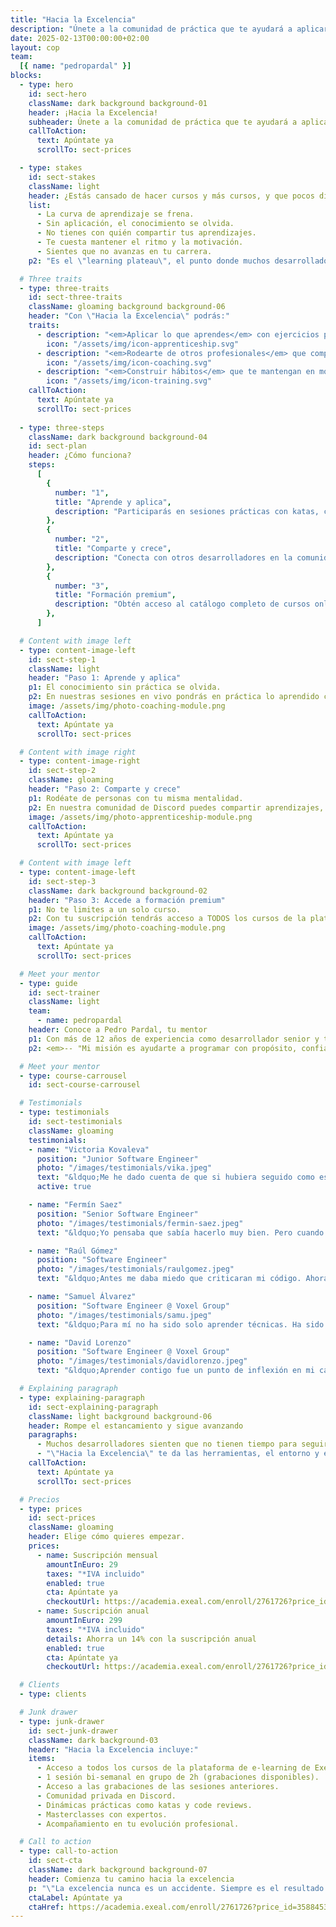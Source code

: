 ```yaml
---
title: "Hacia la Excelencia"
description: "Únete a la comunidad de práctica que te ayudará a aplicar, perfeccionar y avanzar en tu carrera como desarrollador."
date: 2025-02-13T00:00:00+02:00
layout: cop
team:
  [{ name: "pedropardal" }]
blocks:
  - type: hero
    id: sect-hero
    className: dark background background-01
    header: ¡Hacia la Excelencia!
    subheader: Únete a la comunidad de práctica que te ayudará a aplicar, perfeccionar y avanzar en tu carrera como desarrollador.
    callToAction:
      text: Apúntate ya
      scrollTo: sect-prices

  - type: stakes
    id: sect-stakes
    className: light
    header: ¿Estás cansado de hacer cursos y más cursos, y que pocos días después, ocurra esto?
    list:
      - La curva de aprendizaje se frena.
      - Sin aplicación, el conocimiento se olvida.
      - No tienes con quién compartir tus aprendizajes.
      - Te cuesta mantener el ritmo y la motivación.
      - Sientes que no avanzas en tu carrera.
    p2: "Es el \"learning plateau\", el punto donde muchos desarrolladores dejan de mejorar. <em>Pero tú puedes evitarlo.</em>"

  # Three traits
  - type: three-traits
    id: sect-three-traits
    className: gloaming background background-06
    header: "Con \"Hacia la Excelencia\" podrás:"
    traits:
      - description: "<em>Aplicar lo que aprendes</em> con ejercicios prácticos y proyectos reales."
        icon: "/assets/img/icon-apprenticeship.svg"
      - description: "<em>Rodearte de otros profesionales</em> que comparten tu mentalidad de mejora."
        icon: "/assets/img/icon-coaching.svg"
      - description: "<em>Construir hábitos</em> que te mantengan en movimiento, sin quemarte."
        icon: "/assets/img/icon-training.svg"
    callToAction:  
      text: Apúntate ya
      scrollTo: sect-prices
  
  - type: three-steps
    className: dark background background-04
    id: sect-plan
    header: ¿Cómo funciona?
    steps:
      [
        {
          number: "1",
          title: "Aprende y aplica",
          description: "Participarás en sesiones prácticas con katas, code reviews, dinámicas de grupo, debates y charlas."
        },
        {
          number: "2",
          title: "Comparte y crece",
          description: "Conecta con otros desarrolladores en la comunidad privada de Discord. Comparte experiencias, resuelve dudas y encuentra apoyo."
        },
        {
          number: "3",
          title: "Formación premium",
          description: "Obtén acceso al catálogo completo de cursos online de Exeal y aprende a tu ritmo."
        },
      ]

  # Content with image left
  - type: content-image-left
    id: sect-step-1
    className: light
    header: "Paso 1: Aprende y aplica"
    p1: El conocimiento sin práctica se olvida.
    p2: En nuestras sesiones en vivo pondrás en práctica lo aprendido con ejercicios guiados, code reviews y dinámicas en equipo.
    image: /assets/img/photo-coaching-module.png
    callToAction:  
      text: Apúntate ya
      scrollTo: sect-prices

  # Content with image right
  - type: content-image-right
    id: sect-step-2
    className: gloaming
    header: "Paso 2: Comparte y crece"
    p1: Rodéate de personas con tu misma mentalidad.
    p2: En nuestra comunidad de Discord puedes compartir aprendizajes, resolver dudas y encontrar apoyo para mantenerte en el camino.
    image: /assets/img/photo-apprenticeship-module.png
    callToAction:  
      text: Apúntate ya
      scrollTo: sect-prices

  # Content with image left
  - type: content-image-left
    id: sect-step-3
    className: dark background background-02
    header: "Paso 3: Accede a formación premium"
    p1: No te limites a un solo curso.
    p2: Con tu suscripción tendrás acceso a TODOS los cursos de la plataforma de e-learning de Exeal sobre buenas prácticas, arquitectura, testing, productividad y más.
    image: /assets/img/photo-coaching-module.png
    callToAction:  
      text: Apúntate ya
      scrollTo: sect-prices

  # Meet your mentor
  - type: guide
    id: sect-trainer
    className: light
    team:
      - name: pedropardal
    header: Conoce a Pedro Pardal, tu mentor
    p1: Con más de 12 años de experiencia como desarrollador senior y tech lead en empresas como Tuenti, Trivago y Codurance, Pedro ha formado a más de 200 desarrolladores y equipos de alto rendimiento.
    p2: <em>-- "Mi misión es ayudarte a programar con propósito, confianza y claridad. Nos vemos en la comunidad."</em>

  # Meet your mentor
  - type: course-carrousel
    id: sect-course-carrousel

  # Testimonials
  - type: testimonials
    id: sect-testimonials
    className: gloaming
    testimonials:
    - name: "Victoria Kovaleva"
      position: "Junior Software Engineer"
      photo: "/images/testimonials/vika.jpeg"
      text: "&ldquo;Me he dado cuenta de que si hubiera seguido como estaba, sin esta formación, me hubiera costado años llegar al nivel de claridad y confianza que tengo ahora.&rdquo;"
      active: true

    - name: "Fermín Saez"
      position: "Senior Software Engineer"
      photo: "/images/testimonials/fermin-saez.jpeg"
      text: "&ldquo;Yo pensaba que sabía hacerlo muy bien. Pero cuando vi tu forma de trabajar, me cambió la perspectiva. No era solo mejorar el código, era mejorar mi forma de pensar como desarrollador.&rdquo;"

    - name: "Raúl Gómez"
      position: "Software Engineer"
      photo: "/images/testimonials/raulgomez.jpeg"
      text: "&ldquo;Antes me daba miedo que criticaran mi código. Ahora sé que criticar el código no es criticarme a mí. Eso me ha dado mucha seguridad para trabajar en equipo.&rdquo;"

    - name: "Samuel Álvarez"
      position: "Software Engineer @ Voxel Group"
      photo: "/images/testimonials/samu.jpeg"
      text: "&ldquo;Para mí no ha sido solo aprender técnicas. Ha sido entender cómo encajan entre sí para construir algo sólido. Como un puzzle que por fin tiene sentido.&rdquo;"

    - name: "David Lorenzo"
      position: "Software Engineer @ Voxel Group"
      photo: "/images/testimonials/davidlorenzo.jpeg"
      text: "&ldquo;Aprender contigo fue un punto de inflexión en mi carrera. Cambié mi forma de pensar y de escribir código. Ya no improviso, sé lo que hago.&rdquo;"

  # Explaining paragraph
  - type: explaining-paragraph
    id: sect-explaining-paragraph
    className: light background background-06
    header: Rompe el estancamiento y sigue avanzando
    paragraphs:
      - Muchos desarrolladores sienten que no tienen tiempo para seguir formándose, que el conocimiento que adquieren se diluye sin práctica o que están solos en el proceso.
      - "\"Hacia la Excelencia\" te da las herramientas, el entorno y el acompañamiento necesario para mantenerte en el camino de la mejora continua."
    callToAction:  
      text: Apúntate ya
      scrollTo: sect-prices

  # Precios
  - type: prices
    id: sect-prices
    className: gloaming
    header: Elige cómo quieres empezar.
    prices:
      - name: Suscripción mensual
        amountInEuro: 29
        taxes: "*IVA incluido"
        enabled: true
        cta: Apúntate ya
        checkoutUrl: https://academia.exeal.com/enroll/2761726?price_id=3588453
      - name: Suscripción anual
        amountInEuro: 299
        taxes: "*IVA incluido"
        details: Ahorra un 14% con la suscripción anual
        enabled: true
        cta: Apúntate ya
        checkoutUrl: https://academia.exeal.com/enroll/2761726?price_id=4305574

  # Clients
  - type: clients

  # Junk drawer
  - type: junk-drawer
    id: sect-junk-drawer
    className: dark background-03
    header: "Hacia la Excelencia incluye:"
    items:
      - Acceso a todos los cursos de la plataforma de e-learning de Exeal.
      - 1 sesión bi-semanal en grupo de 2h (grabaciones disponibles).
      - Acceso a las grabaciones de las sesiones anteriores.
      - Comunidad privada en Discord.
      - Dinámicas prácticas como katas y code reviews.
      - Masterclasses con expertos.
      - Acompañamiento en tu evolución profesional.

  # Call to action
  - type: call-to-action
    id: sect-cta
    className: dark background background-07
    header: Comienza tu camino hacia la excelencia
    p: "\"La excelencia nunca es un accidente. Siempre es el resultado de una intención elevada, un esfuerzo sincero y una ejecución inteligente.\" – Aristóteles"
    ctaLabel: Apúntate ya
    ctaHref: https://academia.exeal.com/enroll/2761726?price_id=3588453
---
```

